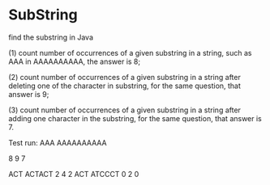 # SubString

  find the substring in Java

 (1) count number of occurrences of a given substring in a string, such as AAA in AAAAAAAAAA, the answer is 8;
 
 (2) count number of occurrences of a given substring in a string after deleting one of the character in substring,
 for the same question, that answer is 9;
 
 (3) count number of occurrences of a given substring in a string after adding one character in the substring,
 for the same question, that answer is 7. 
 
 Test run:
AAA AAAAAAAAAA

8 9 7

ACT ACTACT
2 4 2
ACT ATCCCT
0 2 0
